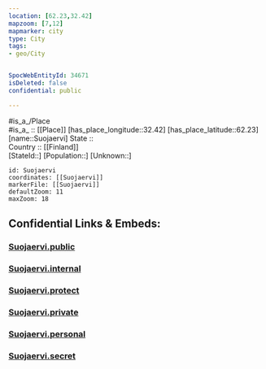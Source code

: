 ```yaml
---
location: [62.23,32.42] 
mapzoom: [7,12] 
mapmarker: city 
type: City
tags:
- geo/City


SpocWebEntityId: 34671
isDeleted: false
confidential: public

---
```

#is_a_/Place  
#is_a_ :: [[Place]] 
[has_place_longitude::32.42] 
[has_place_latitude::62.23] 
[name::Suojaervi] 
State ::  
Country :: [[Finland]]  
[StateId::] 
[Population::] 
[Unknown::] 


```leaflet
id: Suojaervi
coordinates: [[Suojaervi]] 
markerFile: [[Suojaervi]] 
defaultZoom: 11 
maxZoom: 18
```


## Confidential Links & Embeds: 

### [Suojaervi.public](/_public/\Earth\Continent\Europe\Europe~East\Russia\Russia~NorthWest\Karelia~Republic\CitySuojaervi.public.md) 

### [Suojaervi.internal](/_internal/\Earth\Continent\Europe\Europe~East\Russia\Russia~NorthWest\Karelia~Republic\CitySuojaervi.internal.md) 

### [Suojaervi.protect](/_protect/\Earth\Continent\Europe\Europe~East\Russia\Russia~NorthWest\Karelia~Republic\CitySuojaervi.protect.md) 

### [Suojaervi.private](/_private/\Earth\Continent\Europe\Europe~East\Russia\Russia~NorthWest\Karelia~Republic\CitySuojaervi.private.md) 

### [Suojaervi.personal](/_personal/\Earth\Continent\Europe\Europe~East\Russia\Russia~NorthWest\Karelia~Republic\CitySuojaervi.personal.md) 

### [Suojaervi.secret](/_secret/\Earth\Continent\Europe\Europe~East\Russia\Russia~NorthWest\Karelia~Republic\CitySuojaervi.secret.md)

